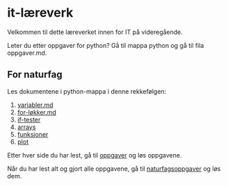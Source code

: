 # it-læreverk

Velkommen til dette læreverket innen for IT på videregående.

Leter du etter oppgaver for python? Gå til mappa python og gå til fila oppgaver.md.

## For naturfag
Les dokumentene i python-mappa i denne rekkefølgen:
1. [variabler.md](python/variabler.md)
2. [for-løkker.md](python/for-løkker.md)
3. [if-tester](python/if-tester.md)
4. [arrays](python/arrays.md)
5. [funksjoner](python/funksjoner.md)
6. [plot](python/plot.md)

Etter hver side du har lest, gå til [oppgaver](python/oppgaver.md) og løs oppgavene.

Når du har lest alt og gjort alle oppgavene, gå til [naturfagsoppgaver](python/naturfagsoppgaver.md) og løs dem.